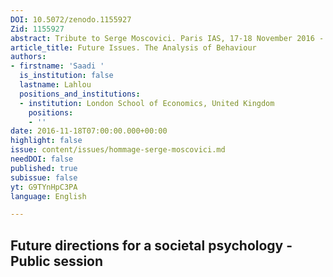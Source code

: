 ```yaml
---
DOI: 10.5072/zenodo.1155927
Zid: 1155927
abstract: Tribute to Serge Moscovici. Paris IAS, 17-18 November 2016 - Session 7
article_title: Future Issues. The Analysis of Behaviour
authors:
- firstname: 'Saadi '
  is_institution: false
  lastname: Lahlou
  positions_and_institutions:
  - institution: London School of Economics, United Kingdom
    positions:
    - ''
date: 2016-11-18T07:00:00.000+00:00
highlight: false
issue: content/issues/hommage-serge-moscovici.md
needDOI: false
published: true
subissue: false
yt: G9TYnHpC3PA
language: English

---
```

## Future directions for a societal psychology - Public session

<Youtube yt="G9TYnHpC3PA" caption="Future issues. The analysis of behaviour"></Youtube>